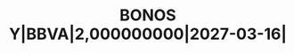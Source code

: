 ---
layout: asset
title: BONOS Y|BBVA|2,000000000|2027-03-16|                        
isin: XS1579039006
---